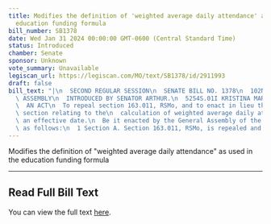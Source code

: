 ```yaml
---
title: Modifies the definition of 'weighted average daily attendance' as used in the
  education funding formula
bill_number: SB1378
date: Wed Jan 31 2024 00:00:00 GMT-0600 (Central Standard Time)
status: Introduced
chamber: Senate
sponsor: Unknown
vote_summary: Unavailable
legiscan_url: https://legiscan.com/MO/text/SB1378/id/2911993
draft: false
bill_text: "|\n  SECOND REGULAR SESSION\n  SENATE BILL NO. 1378\n  102ND GENERA L\
  \ ASSEMBLY\n  INTRODUCED BY SENATOR ARTHUR.\n  5254S.01I KRISTINA MARTIN, Secretary\n\
  \  AN ACT\n  To repeal section 163.011, RSMo, and to enact in lieu thereof one new\
  \ section relating to the\n  calculation of weighted average daily attendance, with\
  \ an effective date.\n  Be it enacted by the General Assembly of the State of Missouri,\
  \ as follows:\n  1 Section A. Section 163.011, RSMo, is repealed and one new"
---
```

Modifies the definition of "weighted average daily attendance" as used in the education funding formula

---

## Read Full Bill Text

You can view the full text [here](https://legiscan.com/MO/text/SB1378/id/2911993).
